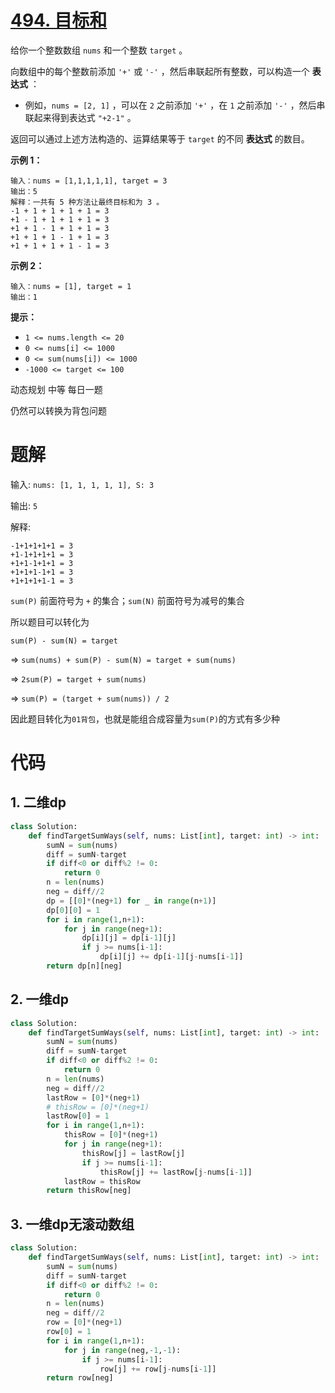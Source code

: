 <!--
 * @Description: 
 * @Autor: Au3C2
 * @Date: 2021-06-07 10:59:27
 * @LastEditors: Au3C2
 * @LastEditTime: 2021-06-07 11:04:40
-->
# [494. 目标和](https://leetcode-cn.com/problems/target-sum/)

给你一个整数数组 `nums` 和一个整数 `target` 。

向数组中的每个整数前添加 `'+'` 或 `'-'` ，然后串联起所有整数，可以构造一个 **表达式** ：

-   例如，`nums = [2, 1]` ，可以在 `2` 之前添加 `'+'` ，在 `1` 之前添加 `'-'` ，然后串联起来得到表达式 `"+2-1"` 。

返回可以通过上述方法构造的、运算结果等于 `target` 的不同 **表达式** 的数目。

 

**示例 1：**

```
输入：nums = [1,1,1,1,1], target = 3
输出：5
解释：一共有 5 种方法让最终目标和为 3 。
-1 + 1 + 1 + 1 + 1 = 3
+1 - 1 + 1 + 1 + 1 = 3
+1 + 1 - 1 + 1 + 1 = 3
+1 + 1 + 1 - 1 + 1 = 3
+1 + 1 + 1 + 1 - 1 = 3
```

**示例 2：**

```
输入：nums = [1], target = 1
输出：1
```

 

**提示：**

-   `1 <= nums.length <= 20`
-   `0 <= nums[i] <= 1000`
-   `0 <= sum(nums[i]) <= 1000`
-   `-1000 <= target <= 100`


动态规划 中等 每日一题

仍然可以转换为背包问题

# 题解

输入: `nums: [1, 1, 1, 1, 1], S: 3`

输出: `5`

解释:

```
-1+1+1+1+1 = 3
+1-1+1+1+1 = 3
+1+1-1+1+1 = 3
+1+1+1-1+1 = 3
+1+1+1+1-1 = 3
```

`sum(P)` 前面符号为 `+` 的集合；`sum(N)` 前面符号为减号的集合

所以题目可以转化为

`sum(P) - sum(N) = target `

=> `sum(nums) + sum(P) - sum(N) = target + sum(nums)`

=> `2sum(P) = target + sum(nums) `

=> `sum(P) = (target + sum(nums)) / 2`

因此题目转化为`01背包`，也就是能组合成容量为`sum(P)`的方式有多少种

    

# 代码

## 1. 二维dp

```python
class Solution:
    def findTargetSumWays(self, nums: List[int], target: int) -> int:
        sumN = sum(nums)
        diff = sumN-target
        if diff<0 or diff%2 != 0:
            return 0
        n = len(nums)
        neg = diff//2
        dp = [[0]*(neg+1) for _ in range(n+1)]
        dp[0][0] = 1
        for i in range(1,n+1):
            for j in range(neg+1):
                dp[i][j] = dp[i-1][j]
                if j >= nums[i-1]:
                    dp[i][j] += dp[i-1][j-nums[i-1]]
        return dp[n][neg]    
```

## 2. 一维dp

```python
class Solution:
    def findTargetSumWays(self, nums: List[int], target: int) -> int:
        sumN = sum(nums)
        diff = sumN-target
        if diff<0 or diff%2 != 0:
            return 0
        n = len(nums)
        neg = diff//2
        lastRow = [0]*(neg+1)
        # thisRow = [0]*(neg+1)
        lastRow[0] = 1
        for i in range(1,n+1):
            thisRow = [0]*(neg+1)
            for j in range(neg+1):
                thisRow[j] = lastRow[j]
                if j >= nums[i-1]:
                    thisRow[j] += lastRow[j-nums[i-1]]
            lastRow = thisRow
        return thisRow[neg]      
```

## 3. 一维dp无滚动数组

```python
class Solution:
    def findTargetSumWays(self, nums: List[int], target: int) -> int:
        sumN = sum(nums)
        diff = sumN-target
        if diff<0 or diff%2 != 0:
            return 0
        n = len(nums)
        neg = diff//2
        row = [0]*(neg+1)
        row[0] = 1
        for i in range(1,n+1):
            for j in range(neg,-1,-1):
                if j >= nums[i-1]:
                    row[j] += row[j-nums[i-1]]
        return row[neg]  
```